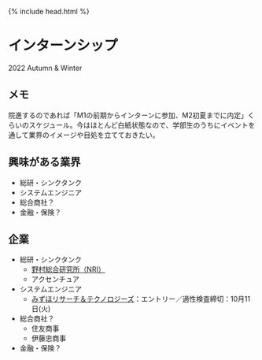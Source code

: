 {% include head.html %}
# インターンシップ
2022 Autumn & Winter

## メモ
院進するのであれば「M1の前期からインターンに参加、M2初夏までに内定」くらいのスケジュール。今はほとんど白紙状態なので、学部生のうちにイベントを通して業界のイメージや目処を立てておきたい。  

## 興味がある業界
- 総研・シンクタンク
- システムエンジニア
- 総合商社？
- 金融・保険？

## 企業
- 総研・シンクタンク
  - [野村総合研究所（NRI）](companies/NRI.md)
  - アクセンチュア
- システムエンジニア
  - [みずほリサーチ＆テクノロジーズ](companies/mimzuho)：エントリー／適性検査締切：10月11日(火)
- 総合商社？
  - 住友商事
  - 伊藤忠商事
- 金融・保険？